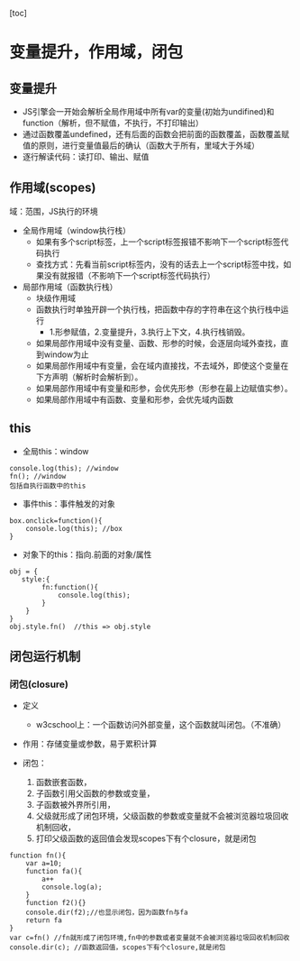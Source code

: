 [toc]

# 变量提升，作用域，闭包

## 变量提升

- JS引擎会一开始会解析全局作用域中所有var的变量(初始为undifined)和function（解析，但不赋值，不执行，不打印输出）
- 通过函数覆盖undefined，还有后面的函数会把前面的函数覆盖，函数覆盖赋值的原则，进行变量值最后的确认（函数大于所有，里域大于外域）
- 逐行解读代码：读打印、输出、赋值

## 作用域(scopes)

域：范围，JS执行的环境

- 全局作用域（window执行栈）
	- 如果有多个script标签，上一个script标签报错不影响下一个script标签代码执行
	- 查找方式：先看当前script标签内，没有的话去上一个script标签中找，如果没有就报错（不影响下一个script标签代码执行）
- 局部作用域（函数执行栈）
	- 块级作用域
	- 函数执行时单独开辟一个执行栈，把函数中存的字符串在这个执行栈中运行
		- 1.形参赋值，2.变量提升，3.执行上下文，4.执行栈销毁。
	- 如果局部作用域中没有变量、函数、形参的时候，会逐层向域外查找，直到window为止
	- 如果局部作用域中有变量，会在域内直接找，不去域外，即使这个变量在下方声明（解析时会解析到）。
	- 如果局部作用域中有变量和形参，会优先形参（形参在最上边赋值实参）。
	- 如果局部作用域中有函数、变量和形参，会优先域内函数
	
## this

- 全局this：window
```
console.log(this); //window
fn(); //window
包括自执行函数中的this
```

- 事件this：事件触发的对象
```
box.onclick=function(){
	console.log(this); //box
}
```

- 对象下的this：指向.前面的对象/属性
```
obj = {
   style:{
        fn:function(){
            console.log(this);
        }
    }
}
obj.style.fn()  //this => obj.style
```

## 闭包运行机制

### 闭包(closure)

- 定义
	- w3cschool上：一个函数访问外部变量，这个函数就叫闭包。（不准确）
- 作用：存储变量或参数，易于累积计算

- 闭包：
	1. 函数嵌套函数，
	2. 子函数引用父函数的参数或变量，
	3. 子函数被外界所引用，
	4. 父级就形成了闭包环境，父级函数的参数或变量就不会被浏览器垃圾回收机制回收，
	5. 打印父级函数的返回值会发现scopes下有个closure，就是闭包
```
function fn(){
    var a=10;
    function fa(){
        a++
        console.log(a);
    }
    function f2(){}
    console.dir(f2);//也显示闭包，因为函数fn与fa
    return fa
}
var c=fn() //fn就形成了闭包环境,fn中的参数或者变量就不会被浏览器垃圾回收机制回收       
console.dir(c); //函数返回值，scopes下有个closure,就是闭包
```

